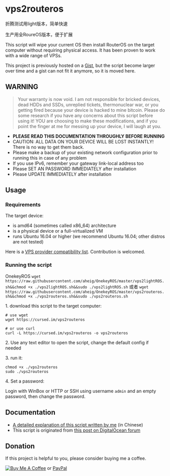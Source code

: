 # vps2routeros

折腾测试用light版本，简单快速

生产用全RoureOS版本，便于扩展

This script will wipe your current OS then install RouterOS on the target computer without requiring physical access. It has been proven to work with a wide range of VPSs.

This project is previously hosted on a [Gist](https://gist.github.com/Jamesits/6f208ce814e815c1da39726c873de152), but the script become larger over time and a gist can not fit it anymore, so it is moved here.

## WARNING

> Your warranty is now void. I am not responsible for bricked devices, dead HDDs and SSDs, unreplied tickets, thermonuclear war, or you getting fired because your device is hacked to mine bitcoin. Please do some research if you have any concerns about this script before using it! YOU are choosing to make these modifications, and if you point the finger at me for messing up your device, I will laugh at you.

* **PLEASE READ THIS DOCUMENTATION THROUGHLY BEFORE RUNNING**
* CAUTION: ALL DATA ON YOUR DEVICE WILL BE LOST INSTANTLY! There is no way to get them back.
* Please make a backup of your existing network configuration prior to running this in case of any problem
* If you use IPv6, remember your gateway link-local address too
* Please SET AN PASSWORD IMMEDIATELY after installation
* Please UPDATE IMMEDIATELY after installation

## Usage

### Requirements

The target device:

* is amd64 (sometimes called x86_64) architecture
* is a physical device or a full-virtualized VM
* runs Ubuntu 16.04 or higher (we recommend Ubuntu 16.04; other distros are not tested)

Here is a [VPS provider compatibility list](https://github.com/Jamesits/vps2routeros/wiki/Compatibility-List). Contribution is welcomed.

### Running the script
OnekeyROS
`wget https://raw.githubusercontent.com/aheig/OnekeyROS/master/vps2lightROS.sh&&chmod +x ./vps2lightROS.sh&&sudo ./vps2lightROS.sh`
或者
`wget https://raw.githubusercontent.com/aheig/OnekeyROS/master/vps2routeros.sh&&chmod +x ./vps2routeros.sh&&sudo ./vps2routeros.sh`

1\. download this script to the target computer:

```shell
# use wget
wget https://cursed.im/vps2routeros

# or use curl
curl -L https://cursed.im/vps2routeros -o vps2routeros
```

2\. Use any text editor to open the script, change the default config if needed

3\. run it:

```shell
chmod +x ./vps2routeros
sudo ./vps2routeros
```

4\. Set a password:

Login with WinBox or HTTP or SSH using username `admin` and an empty password, then change the password.

## Documentation

* [A detailed explanation of this script written by me](https://blog.swineson.me/install-routeros-on-any-ubuntu-vps/) (in Chinese)
* This script is originated from [this post on DigitalOcean forum](https://www.digitalocean.com/community/questions/installing-mikrotik-routeros)

## Donation

If this project is helpful to you, please consider buying me a coffee.

[![Buy Me A Coffee](https://www.buymeacoffee.com/assets/img/custom_images/orange_img.png)](https://www.buymeacoffee.com/Jamesits) or [PayPal](https://paypal.me/Jamesits)
